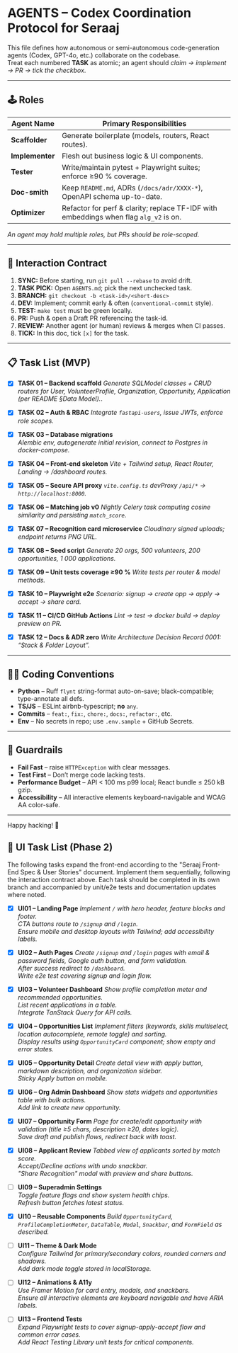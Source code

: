 # AGENTS – Codex Coordination Protocol for Seraaj

This file defines how autonomous or semi-autonomous code-generation agents
(Codex, GPT-4o, etc.) collaborate on the codebase.  
Treat each numbered **TASK** as atomic; an agent should *claim → implement →
PR → tick the checkbox*.

---

## 🕹️ Roles

| Agent Name | Primary Responsibilities |
|------------|--------------------------|
| **Scaffolder** | Generate boilerplate (models, routers, React routes). |
| **Implementer** | Flesh out business logic & UI components. |
| **Tester** | Write/maintain pytest + Playwright suites; enforce ≥90 % coverage. |
| **Doc-smith** | Keep `README.md`, ADRs (`/docs/adr/XXXX-*`), OpenAPI schema up-to-date. |
| **Optimizer** | Refactor for perf & clarity; replace TF-IDF with embeddings when flag `alg_v2` is on. |

*An agent may hold multiple roles, but PRs should be role-scoped.*

---

## 🔄 Interaction Contract

1. **SYNC:** Before starting, run `git pull --rebase` to avoid drift.  
2. **TASK PICK:** Open `AGENTS.md`; pick the next unchecked task.  
3. **BRANCH:** `git checkout -b <task-id>/<short-desc>`  
4. **DEV:** Implement; commit early & often (`conventional-commit` style).  
5. **TEST:** `make test` must be green locally.  
6. **PR:** Push & open a Draft PR referencing the task-id.  
7. **REVIEW:** Another agent (or human) reviews & merges when CI passes.  
8. **TICK:** In this doc, tick `[x]` for the task.

---

## 📋 Task List (MVP)

- [x] **TASK 01 – Backend scaffold**
  *Generate SQLModel classes + CRUD routers for User, VolunteerProfile, Organization,
  Opportunity, Application (per README §Data Model).*.

- [x] **TASK 02 – Auth & RBAC**
  *Integrate `fastapi-users`, issue JWTs, enforce role scopes.*

- [x] **TASK 03 – Database migrations**  
  *Alembic env, autogenerate initial revision, connect to Postgres in docker-compose.*

- [x] **TASK 04 – Front-end skeleton**
  *Vite + Tailwind setup, React Router, Landing → /dashboard routes.*

- [x] **TASK 05 – Secure API proxy**
  *`vite.config.ts` devProxy `/api/*` → `http://localhost:8000`.*

- [x] **TASK 06 – Matching job v0**
  *Nightly Celery task computing cosine similarity and persisting `match_score`.*

- [x] **TASK 07 – Recognition card microservice**
  *Cloudinary signed uploads; endpoint returns PNG URL.*

- [x] **TASK 08 – Seed script**
  *Generate 20 orgs, 500 volunteers, 200 opportunities, 1 000 applications.*

- [x] **TASK 09 – Unit tests coverage ≥90 %**
  *Write tests per router & model methods.*

- [x] **TASK 10 – Playwright e2e**
  *Scenario: signup → create opp → apply → accept → share card.*

- [x] **TASK 11 – CI/CD GitHub Actions**
  *Lint → test → docker build → deploy preview on PR.*

- [x] **TASK 12 – Docs & ADR zero**
  *Write Architecture Decision Record 0001: “Stack & Folder Layout”.*

---

## 🧑‍💻 Coding Conventions

* **Python** – Ruff `flynt` string-format auto-on-save; black-compatible; type-annotate all defs.  
* **TS/JS** – ESLint airbnb-typescript; **no** `any`.  
* **Commits** – `feat:`, `fix:`, `chore:`, `docs:`, `refactor:`, etc.  
* **Env** – No secrets in repo; use `.env.sample` + GitHub Secrets.

---

## 🛑 Guardrails

* **Fail Fast** – raise `HTTPException` with clear messages.  
* **Test First** – Don’t merge code lacking tests.  
* **Performance Budget** – API < 100 ms p99 local; React bundle ≤ 250 kB gzip.  
* **Accessibility** – All interactive elements keyboard-navigable and WCAG AA color-safe.

---

Happy hacking! 🚀

## 🚀 UI Task List (Phase 2)

The following tasks expand the front-end according to the "Seraaj Front-End Spec & User Stories" document. Implement them sequentially, following the interaction contract above. Each task should be completed in its own branch and accompanied by unit/e2e tests and documentation updates where noted.

- [x] **UI01 – Landing Page**
  *Implement `/` with hero header, feature blocks and footer.*  
  *CTA buttons route to `/signup` and `/login`.*  
  *Ensure mobile and desktop layouts with Tailwind; add accessibility labels.*

- [x] **UI02 – Auth Pages**
  *Create `/signup` and `/login` pages with email & password fields, Google auth button, and form validation.*  
  *After success redirect to `/dashboard`.*  
  *Write e2e test covering signup and login flow.*

- [x] **UI03 – Volunteer Dashboard**
  *Show profile completion meter and recommended opportunities.*  
  *List recent applications in a table.*  
  *Integrate TanStack Query for API calls.*

- [x] **UI04 – Opportunities List**
  *Implement filters (keywords, skills multiselect, location autocomplete, remote toggle) and sorting.*  
  *Display results using `OpportunityCard` component; show empty and error states.*

- [x] **UI05 – Opportunity Detail**
  *Create detail view with apply button, markdown description, and organization sidebar.*  
  *Sticky Apply button on mobile.*

- [x] **UI06 – Org Admin Dashboard**
  *Show stats widgets and opportunities table with bulk actions.*  
  *Add link to create new opportunity.*

- [x] **UI07 – Opportunity Form**
  *Page for create/edit opportunity with validation (title ≥5 chars, description ≥20, dates logic).*  
  *Save draft and publish flows, redirect back with toast.*

- [x] **UI08 – Applicant Review**
  *Tabbed view of applicants sorted by match score.*  
  *Accept/Decline actions with undo snackbar.*  
  *"Share Recognition" modal with preview and share buttons.*

- [ ] **UI09 – Superadmin Settings**  
  *Toggle feature flags and show system health chips.*  
  *Refresh button fetches latest status.*

- [x] **UI10 – Reusable Components**
  *Build `OpportunityCard`, `ProfileCompletionMeter`, `DataTable`, `Modal`, `Snackbar`, and `FormField` as described.*

- [ ] **UI11 – Theme & Dark Mode**  
  *Configure Tailwind for primary/secondary colors, rounded corners and shadows.*  
  *Add dark mode toggle stored in localStorage.*

- [ ] **UI12 – Animations & A11y**  
  *Use Framer Motion for card entry, modals, and snackbars.*  
  *Ensure all interactive elements are keyboard navigable and have ARIA labels.*

- [ ] **UI13 – Frontend Tests**  
  *Expand Playwright tests to cover signup-apply-accept flow and common error cases.*  
  *Add React Testing Library unit tests for critical components.*

